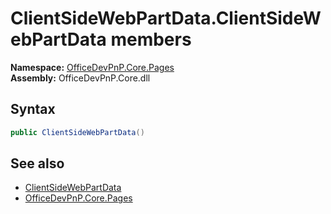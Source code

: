 # ClientSideWebPartData.ClientSideWebPartData members 
  

**Namespace:** [OfficeDevPnP.Core.Pages](OfficeDevPnP.Core.Pages.md)  
**Assembly:** OfficeDevPnP.Core.dll  
## Syntax
```C#
public ClientSideWebPartData()
```
## See also
- [ClientSideWebPartData](OfficeDevPnP.Core.Pages.ClientSideWebPartData.md)
- [OfficeDevPnP.Core.Pages](OfficeDevPnP.Core.Pages.md)
